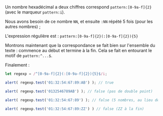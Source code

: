 Un nombre hexadécimal a deux chiffres correspond `pattern:[0-9a-f]{2}` (avec le marqueur `pattern:i`).

Nous avons besoin de ce nombre `NN`, et ensuite `:NN` répété 5 fois (pour les autres nombres) ;

L'expression régulière est : `pattern:[0-9a-f]{2}(:[0-9a-f]{2}){5}`

Montrons maintenant que la correspondance se fait bien sur l'ensemble du texte : commence au début et termine à la fin. Cela se fait en entourant le motif de `pattern:^...$`.

Finalement :

```js run
let regexp = /^[0-9a-f]{2}(:[0-9a-f]{2}){5}$/i;

alert( regexp.test('01:32:54:67:89:AB') ); // true

alert( regexp.test('0132546789AB') ); // false (pas de double point)

alert( regexp.test('01:32:54:67:89') ); // false (5 nombres, au lieu de 6)

alert( regexp.test('01:32:54:67:89:ZZ') ) // false (ZZ à la fin)
```
